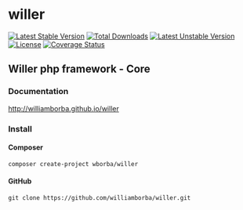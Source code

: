 willer
===========
[![Latest Stable Version](https://poser.pugx.org/wborba/willer-core/v/stable)](https://packagist.org/packages/wborba/willer-core)
[![Total Downloads](https://poser.pugx.org/wborba/willer-core/downloads)](https://packagist.org/packages/wborba/willer-core)
[![Latest Unstable Version](https://poser.pugx.org/wborba/willer-core/v/unstable)](https://packagist.org/packages/wborba/willer-core)
[![License](https://poser.pugx.org/wborba/willer-core/license)](https://packagist.org/packages/wborba/willer-core)
[![Coverage Status](https://coveralls.io/repos/github/williamborba/willer/badge.svg?branch=master)](https://coveralls.io/github/williamborba/willer?branch=master)

## Willer php framework - Core

### Documentation

http://williamborba.github.io/willer

### Install

#### Composer

`composer create-project wborba/willer`

#### GitHub

`git clone https://github.com/williamborba/willer.git`
